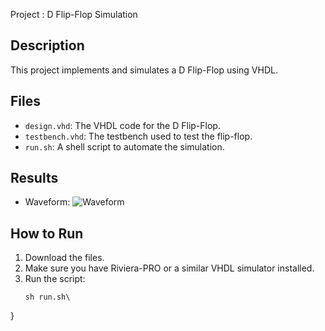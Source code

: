 Project : D Flip-Flop Simulation

## Description
This project implements and simulates a D Flip-Flop using VHDL.

## Files
- `design.vhd`: The VHDL code for the D Flip-Flop.
- `testbench.vhd`: The testbench used to test the flip-flop.
- `run.sh`: A shell script to automate the simulation.

## Results
- Waveform: ![Waveform](Results/waveform.png)

## How to Run
1. Download the files.
2. Make sure you have Riviera-PRO or a similar VHDL simulator installed.
3. Run the script:
   ```bash\
   sh run.sh\
}
